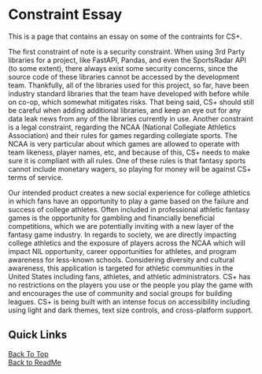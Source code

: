 # Constraint Essay

This is a page that contains an essay on some of the contraints for CS+.

The first constraint of note is a security constraint. When using 3rd Party libraries for a project, like FastAPI, Pandas, and even the SportsRadar API (to some extent), there always exist some security concerns, since the source code of these libraries cannot be accessed by the development team. Thankfully, all of the libraries used for this project, so far, have been industry standard libraries that the team have developed with before while on co-op, which somewhat mitigates risks. That being said, CS+ should still be careful when adding additional libraries, and keep an eye out for any data leak news from any of the libraries currently in use. Another constraint is a legal constraint, regarding the NCAA (National Collegiate Athletics Association) and their rules for games regarding collegiate sports. The NCAA is very particular about which games are allowed to operate with team likeness, player names, etc, and because of this, CS+ needs to make sure it is compliant with all rules. One of these rules is that fantasy sports cannot include monetary wagers, so playing for money will be against CS+ terms of service.

Our intended product creates a new social experience for college athletics in which fans have an opportunity to play a game based on the failure and success of college athletes. Often included in professional athletic fantasy games is the opportunity for gambling and financially beneficial competitions, which we are potentially inviting with a new layer of the fantasy game industry. In regards to society, we are directly impacting college athletics and the exposure of players across the NCAA which will impact NIL opportunity, career opportunities for athletes, and program awareness for less-known schools. Considering diversity and cultural awareness, this application is targeted for athletic communities in the United States including fans, athletes, and athletic administrators. CS+ has no restrictions on the players you use or the people you play the game with and encourages the use of community and social groups for building leagues. CS+ is being built with an intense focus on accessibility including using light and dark themes, text size controls, and cross-platform support.

## Quick Links

[Back To Top](#constraint-essay) \
[Back to ReadMe](/README.md)
